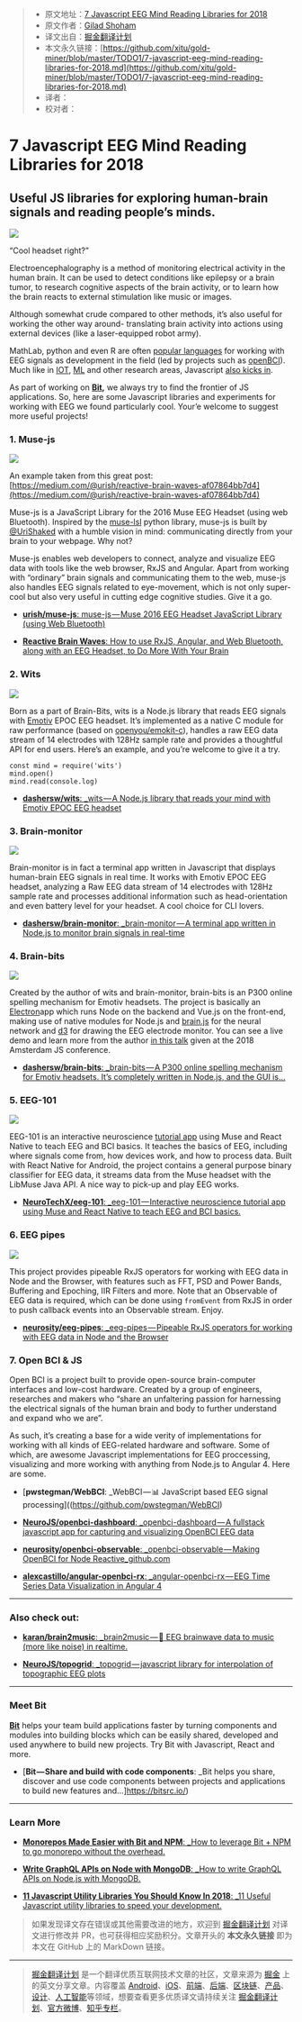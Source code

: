 > * 原文地址：[7 Javascript EEG Mind Reading Libraries for 2018](https://blog.bitsrc.io/7-javascript-eeg-mind-reading-libraries-for-2018-9a8e28544cd7)
> * 原文作者：[Gilad Shoham](https://blog.bitsrc.io/@giladshoham?source=post_header_lockup)
> * 译文出自：[掘金翻译计划](https://github.com/xitu/gold-miner)
> * 本文永久链接：[https://github.com/xitu/gold-miner/blob/master/TODO1/7-javascript-eeg-mind-reading-libraries-for-2018.md](https://github.com/xitu/gold-miner/blob/master/TODO1/7-javascript-eeg-mind-reading-libraries-for-2018.md)
> * 译者：
> * 校对者：

# 7 Javascript EEG Mind Reading Libraries for 2018

## Useful JS libraries for exploring human-brain signals and reading people’s minds.

![](https://cdn-images-1.medium.com/max/1600/1*TOFxZJnsy9DPK3a3ZES05w.jpeg)

“Cool headset right?”

Electroencephalography is a method of monitoring electrical activity in the human brain. It can be used to detect conditions like epilepsy or a brain tumor, to research cognitive aspects of the brain activity, or to learn how the brain reacts to external stimulation like music or images.

Although somewhat crude compared to other methods, it’s also useful for working the other way around- translating brain activity into actions using external devices (like a laser-equipped robot army).

MathLab, python and even R are often [popular languages](https://www.researchgate.net/post/What_is_the_best_open_source_software_to_analyse_EEG_signals2) for working with EEG signals as development in the field (led by projects such as [openBCI](http://openbci.com/)). Much like in [IOT](https://blog.bitsrc.io/10-javascript-iot-libraries-to-use-in-your-next-projects-bef5f9136f83), [ML](https://blog.bitsrc.io/11-javascript-machine-learning-libraries-to-use-in-your-app-c49772cca46c) and other research areas, Javascript [also kicks in](http://www.castillo.io/blog/2016/4/25/neurojavascript/getting-your-brainwaves-to-the-browser-with-javascript).

As part of working on [**Bit**](https://bitsrc.io)**,** we always try to find the frontier of JS applications. So, here are some Javascript libraries and experiments for working with EEG we found particularly cool. Your’e welcome to suggest more useful projects!

### 1. Muse-js

![](https://cdn-images-1.medium.com/max/1600/1*gN7_qSoxnCv7y2rW8WpO2g.gif)

An example taken from this great post: [https://medium.com/@urish/reactive-brain-waves-af07864bb7d4](https://medium.com/@urish/reactive-brain-waves-af07864bb7d4)

Muse-js is a JavaScript Library for the 2016 Muse EEG Headset (using web Bluetooth). Inspired by the [muse-lsl](https://github.com/alexandrebarachant/muse-lsl/blob/d2b74412585f3baa852516542a0d0853faec1b4e/muse/muse.py) python library, muse-js is built by [@UriShaked](https://twitter.com/UriShaked) with a humble vision in mind: communicating directly from your brain to your webpage. Why not?

Muse-js enables web developers to connect, analyze and visualize EEG data with tools like the web browser, RxJS and Angular. Apart from working with “ordinary” brain signals and communicating them to the web, muse-js also handles EEG signals related to eye-movement, which is not only super-cool but also very useful in cutting edge cognitive studies. Give it a go.

* [**urish/muse-js**: muse-js — Muse 2016 EEG Headset JavaScript Library (using Web Bluetooth)](https://github.com/urish/muse-js)

* [**Reactive Brain Waves**: How to use RxJS, Angular, and Web Bluetooth, along with an EEG Headset, to Do More With Your Brain](https://medium.com/@urish/reactive-brain-waves-af07864bb7d4)

### 2. Wits

![](https://cdn-images-1.medium.com/max/1600/1*AlCW5rzbus1jqJBDSiIkRw.gif)

Born as a part of Brain-Bits, wits is a Node.js library that reads EEG signals with [Emotiv](https://www.emotiv.com/) EPOC EEG headset. It’s implemented as a native C module for raw performance (based on [openyou/emokit-c](https://github.com/openyou/emokit-c.git)), handles a raw EEG data stream of 14 electrodes with 128Hz sample rate and provides a thoughtful API for end users. Here’s an example, and you’re welcome to give it a try.

```
const mind = require('wits')
mind.open()
mind.read(console.log)
```

* [**dashersw/wits**: _wits — A Node.js library that reads your mind with Emotiv EPOC EEG headset](https://github.com/dashersw/wits)

### 3. Brain-monitor

![](https://cdn-images-1.medium.com/max/1600/1*hDVSjp4vSjrmqt0wwvKU1Q.gif)

Brain-monitor is in fact a terminal app written in Javascript that displays human-brain EEG signals in real time. It works with Emotiv EPOC EEG headset, analyzing a Raw EEG data stream of 14 electrodes with 128Hz sample rate and processes additional information such as head-orientation and even battery level for your headset. A cool choice for CLI lovers.

* [**dashersw/brain-monitor**: _brain-monitor — A terminal app written in Node.js to monitor brain signals in real-time](https://github.com/dashersw/brain-monitor)

### 4. Brain-bits

![](https://cdn-images-1.medium.com/max/1600/1*6pYMJ2_4fV8iMP2_sPwTAg.gif)

Created by the author of wits and brain-monitor, brain-bits is an P300 online spelling mechanism for Emotiv headsets. The project is basically an [Electron](https://electronjs.org)app which runs Node on the backend and Vue.js on the front-end, making use of native modules for Node.js and [brain.js](https://github.com/BrainJS/brain.js) for the neural network and [d3](https://d3js.org) for drawing the EEG electrode monitor. You can see a live demo and learn more from the author [in this talk](https://www.youtube.com/watch?v=_4nrh6mTt4E) given at the 2018 Amsterdam JS conference.

* [**dashersw/brain-bits**: _brain-bits — A P300 online spelling mechanism for Emotiv headsets. It’s completely written in Node.js, and the GUI is…](https://github.com/dashersw/brain-bits)

### 5. EEG-101

![](https://cdn-images-1.medium.com/max/1600/1*iPMqXQS3FK1lOa3sD6oolw.png)

EEG-101 is an interactive neuroscience [tutorial app](https://play.google.com/store/apps/details?id=com.eeg_project&hl=en) using Muse and React Native to teach EEG and BCI basics. It teaches the basics of EEG, including where signals come from, how devices work, and how to process data. Built with React Native for Android, the project contains a general purpose binary classifier for EEG data, it streams data from the Muse headset with the LibMuse Java API. A nice way to pick-up and play EEG works.

* [**NeuroTechX/eeg-101**: _eeg-101 — Interactive neuroscience tutorial app using Muse and React Native to teach EEG and BCI basics.](https://github.com/NeuroTechX/eeg-101)

### 6. EEG pipes

![](https://cdn-images-1.medium.com/max/1600/1*1SPDOMNKy-3ntUgiDnpeDA.png)

This project provides pipeable RxJS operators for working with EEG data in Node and the Browser, with features such as FFT, PSD and Power Bands, Buffering and Epoching, IIR Filters and more. Note that an Observable of EEG data is required, which can be done using `fromEvent` from RxJS in order to push callback events into an Observable stream. Enjoy.

* [**neurosity/eeg-pipes**: _eeg-pipes — Pipeable RxJS operators for working with EEG data in Node and the Browser](https://github.com/neurosity/eeg-pipes)

### 7. Open BCI & JS

Open BCI is a project built to provide open-source brain-computer interfaces and low-cost hardware. Created by a group of engineers, researches and makers who “share an unfaltering passion for harnessing the electrical signals of the human brain and body to further understand and expand who we are”.

As such, it’s creating a base for a wide verity of implementations for working with all kinds of EEG-related hardware and software. Some of which, are awesome Javascript implementations for EEG proccessing, visualizing and more working with anything from Node.js to Angular 4. Here are some.

* [**pwstegman/WebBCI**: _WebBCI — :bar_chart: JavaScript based EEG signal processing]((https://github.com/pwstegman/WebBCI)

* [**NeuroJS/openbci-dashboard**: _openbci-dashboard — A fullstack javascript app for capturing and visualizing OpenBCI EEG data](https://github.com/NeuroJS/openbci-dashboard)

* [**neurosity/openbci-observable**: _openbci-observable — Making OpenBCI for Node Reactive_github.com](https://github.com/neurosity/openbci-observable)

* [**alexcastillo/angular-openbci-rx**: _angular-openbci-rx — EEG Time Series Data Visualization in Angular 4](https://github.com/alexcastillo/angular-openbci-rx)

* * *

### Also check out:

* [**karan/brain2music**: _brain2music — :musical_note: EEG brainwave data to music (more like noise) in realtime.](https://github.com/karan/brain2music)

* [**NeuroJS/topogrid**: _topogrid — javascript library for interpolation of topographic EEG plots](https://github.com/NeuroJS/topogrid)

* * *

### Meet Bit

[**Bit**](https://bitsrc.io) helps your team build applications faster by turning components and modules into building blocks which can be easily shared, developed and used anywhere to build new projects. Try Bit with Javascript, React and more.

* [**Bit — Share and build with code components**: _Bit helps you share, discover and use code components between projects and applications to build new features and…]https://bitsrc.io/)

* * *

### Learn More

* [**Monorepos Made Easier with Bit and NPM**: _How to leverage Bit + NPM to go monorepo without the overhead.](https://blog.bitsrc.io/monorepo-architecture-simplified-with-bit-and-npm-b1354be62870)

* [**Write GraphQL APIs on Node with MongoDB**: _How to write GraphQL APIs on Node.js with MongoDB.](https://blog.bitsrc.io/write-graphql-apis-on-node-with-mongodb-f3d0084cbbb8)

* [**11 Javascript Utility Libraries You Should Know In 2018**: _11 Useful Javascript utility libraries to speed your development.](https://blog.bitsrc.io/11-javascript-utility-libraries-you-should-know-in-2018-3646fb31ade)

> 如果发现译文存在错误或其他需要改进的地方，欢迎到 [掘金翻译计划](https://github.com/xitu/gold-miner) 对译文进行修改并 PR，也可获得相应奖励积分。文章开头的 **本文永久链接** 即为本文在 GitHub 上的 MarkDown 链接。


---

> [掘金翻译计划](https://github.com/xitu/gold-miner) 是一个翻译优质互联网技术文章的社区，文章来源为 [掘金](https://juejin.im) 上的英文分享文章。内容覆盖 [Android](https://github.com/xitu/gold-miner#android)、[iOS](https://github.com/xitu/gold-miner#ios)、[前端](https://github.com/xitu/gold-miner#前端)、[后端](https://github.com/xitu/gold-miner#后端)、[区块链](https://github.com/xitu/gold-miner#区块链)、[产品](https://github.com/xitu/gold-miner#产品)、[设计](https://github.com/xitu/gold-miner#设计)、[人工智能](https://github.com/xitu/gold-miner#人工智能)等领域，想要查看更多优质译文请持续关注 [掘金翻译计划](https://github.com/xitu/gold-miner)、[官方微博](http://weibo.com/juejinfanyi)、[知乎专栏](https://zhuanlan.zhihu.com/juejinfanyi)。
